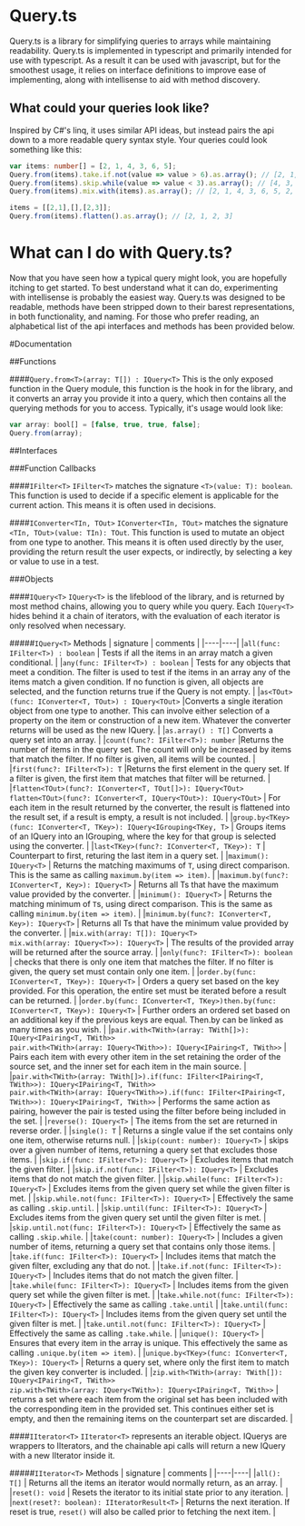 # Query.ts
Query.ts is a library for simplifying queries to arrays while maintaining readability.
Query.ts is implemented in typescript and primarily intended for use with typescript. As a result it can be used with javascript, but for the smoothest usage, it relies on interface definitions to improve ease of implementing, along with intellisense to aid with method discovery.

## What could your queries look like?
Inspired by C#'s linq, it uses similar API ideas, but instead pairs the api down to a more readable query syntax style. Your queries could look something like this:
```typescript
var items: number[] = [2, 1, 4, 3, 6, 5];
Query.from(items).take.if.not(value => value > 6).as.array(); // [2, 1, 4, 3, 5]
Query.from(items).skip.while(value => value < 3).as.array(); // [4, 3, 6, 5]
Query.from(items).mix.with(items).as.array(); // [2, 1, 4, 3, 6, 5, 2, 1, 4, 3, 6, 5]

items = [[2,1],[],[2,3]];
Query.from(items).flatten().as.array(); // [2, 1, 2, 3]
```

# What can I do with Query.ts?
Now that you have seen how a typical query might look, you are hopefully itching to get started. To best understand what it can do, experimenting with intellisense is probably the easiest way. Query.ts was designed to be readable, methods have been stripped down to their barest representations, in both functionality, and naming. For those who prefer reading, an alphabetical list of the api interfaces and methods has been provided below.

#Documentation

##Functions

####```Query.from<T>(array: T[]) : IQuery<T>```
This is the only exposed function in the Query module, this function is the hook in for the library, and it converts an array you provide it into a query, which then contains all the querying methods for you to access. Typically, it's usage would look like:
```typescript
var array: bool[] = [false, true, true, false];
Query.from(array);
```
##Interfaces

###Function Callbacks

####```IFilter<T>```
```IFilter<T>``` matches the signature ```<T>(value: T): boolean```. This function is used to decide if a specific element is applicable for the current action. This means it is often used in decisions.

####```IConverter<TIn, TOut>```
```IConverter<TIn, TOut>``` matches the signature ```<TIn, TOut>(value: TIn): TOut```. This function is used to mutate an object from one type to another. This means it is often used directly by the user, providing the return result the user expects, or indirectly, by selecting a key or value to use in a test.

###Objects

####```IQuery<T>```
```IQuery<T>``` is the lifeblood of the library, and is returned by most method chains, allowing you to query while you query. Each ```IQuery<T>``` hides behind it a chain of iterators, with the evaluation of each iterator is only resolved when necessary.

#####```IQuery<T>``` Methods
| signature | comments |
|----|----|
|```all(func: IFilter<T>) : boolean``` | Tests if all the items in an array match a given conditional. |
|```any(func: IFilter<T>) : boolean``` | Tests for any objects that meet a condition. The filter is used to test if the items in an array any of the items match a given condition. If no function is given, all objects are selected, and the function returns true if the Query is not empty. |
|```as<TOut>(func: IConverter<T, TOut>) : IQuery<TOut>``` |Converts a single iteration object from one type to another. This can involve either selection of a property on the item or construction of a new item. Whatever the converter returns will be used as the new IQuery. |
|```as.array() : T[]``` Converts a query set into an array. | 
|```count(func?: IFilter<T>): number``` |Returns the number of items in the query set. The count will only be increased by items that match the filter. If no filter is given, all items will be counted. |
|```first(func?: IFilter<T>): T``` |Returns the first element in the query set. If a filter is given, the first item that matches that filter will be returned. |
|```flatten<TOut>(func?: IConverter<T, TOut[]>): IQuery<TOut>```<br>```flatten<TOut>(func?: IConverter<T, IQuery<TOut>): IQuery<TOut>``` | For each item in the result returned by the converter, the result is flattened into the result set, if a result is empty, a result is not included. |
|```group.by<TKey>(func: IConverter<T, TKey>): IQuery<IGrouping<TKey, T>``` | Groups items of an IQuery into an IGrouping, where the key for that group is selected using the converter. |
|```last<TKey>(func?: IConverter<T, TKey>): T``` | Counterpart to first, returing the last item in a query set. |
|```maximum(): IQuery<T>``` | Returns the matching maximums of ```T```, using direct comparison. This is the same as calling ```maximum.by(item => item)```. |
|```maximum.by(func?: IConverter<T, Key>): IQuery<T>``` | Returns all Ts that have the maximum value provided by the converter. |
|```minimum(): IQuery<T>``` | Returns the matching minimum of ```T```s, using direct comparison. This is the same as calling ```minimum.by(item => item)```. |
|```minimum.by(func?: IConverter<T, Key>): IQuery<T>``` | Returns all Ts that have the minimum value provided by the converter. |
|```mix.with(array: T[]): IQuery<T>```<br>```mix.with(array: IQuery<T>>): IQuery<T>``` | The results of the provided array will be returned after the source array. |
|```only(func?: IFilter<T>): boolean``` | checks that there is only one item that matches the filter. If no filter is given, the query set must contain only one item. |
|```order.by(func: IConverter<T, TKey>): IQuery<T>``` | Orders a query set based on the key provided. For this operation, the entire set must be iterated before a result can be returned. |
|```order.by(func: IConverter<T, TKey>)then.by(func: IConverter<T, TKey>): IQuery<T>``` | Further orders an ordered set based on an additional key if the previous keys are equal. Then.by can be linked as many times as you wish. |
|```pair.with<TWith>(array: TWith[]>): IQuery<IPairing<T, TWith>>```<br>```pair.with<TWith>(array: IQuery<TWith>>): IQuery<IPairing<T, TWith>>``` | Pairs each item with every other item in the set retaining the order of the source set, and the inner set for each item in the main source. |
|```pair.with<TWith>(array: TWith[]>).if(func: IFilter<IPairing<T, TWith>>): IQuery<IPairing<T, TWith>>```<br>```pair.with<TWith>(array: IQuery<TWith>>).if(func: IFilter<IPairing<T, TWith>>): IQuery<IPairing<T, TWith>>``` | Performs the same action as pairing, however the pair is tested using the filter before being included in the set. |
|```reverse(): IQuery<T>``` | The items from the set are returned in reverse order. |
|```single(): T``` | Returns a single value if the set contains only one item, otherwise returns null. |
|```skip(count: number): IQuery<T>``` | skips over a given number of items, returning a query set that excludes those items. |
|```skip.if(func: IFilter<T>): IQuery<T>``` | Excludes items that match the given filter. |
|```skip.if.not(func: IFilter<T>): IQuery<T>``` | Excludes items that do not match the given filter. |
|```skip.while(func: IFilter<T>): IQuery<T>``` | Excludes items from the given query set while the given filter is met. |
|```skip.while.not(func: IFilter<T>): IQuery<T>``` | Effectively the same as calling ```.skip.until```. |
|```skip.until(func: IFilter<T>): IQuery<T>``` | Excludes items from the given query set until the given filter is met. |
|```skip.until.not(func: IFilter<T>): IQuery<T>``` | Effectively the same as calling ```.skip.while```. |
|```take(count: number): IQuery<T>``` | Includes a given number of items, returning a query set that contains only those items. |
|```take.if(func: IFilter<T>): IQuery<T>``` | Includes items that match the given filter, excluding any that do not. |
|```take.if.not(func: IFilter<T>): IQuery<T>``` | Includes items that do not match the given filter. |
|```take.while(func: IFilter<T>): IQuery<T>``` | Includes items from the given query set while the given filter is met. |
|```take.while.not(func: IFilter<T>): IQuery<T>``` | Effectively the same as calling ```.take.until``` |
|```take.until(func: IFilter<T>): IQuery<T>``` | Includes items from the given query set until the given filter is met. |
|```take.until.not(func: IFilter<T>): IQuery<T>``` | Effectively the same as calling ```.take.while```. |
|```unique(): IQuery<T>``` | Ensures that every item in the array is unique. This effectively the same as calling ```.unique.by(item => item)```. |
|```unique.by<TKey>(func: IConverter<T, TKey>): IQuery<T>``` | Returns a query set, where only the first item to match the given key converter is included. |
|```zip.with<TWith>(array: TWith[]): IQuery<IPairing<T, TWith>>```<br>```zip.with<TWith>(array: IQuery<TWith>): IQuery<IPairing<T, TWith>>``` | returns a set where each item from the original set has been included with the corresponding item in the provided set. This continues either set is empty, and then the remaining items on the counterpart set are discarded. |

####```IIterator<T>```
```IIterator<T>``` represents an iterable object. IQuerys are wrappers to IIterators, and the chainable api calls will return a new IQuery with a new IIterator inside it.

#####```IIterator<T>``` Methods
| signature | comments |
|----|----|
|```all(): T[]``` | Returns all the items an iterator would normally return, as an array. |
|```reset(): void``` | Resets the iterator to its initial state prior to any iteration. |
|```next(reset?: boolean): IIteratorResult<T>``` | Returns the next iteration. If reset is true, ```reset()``` will also be called prior to fetching the next item. |
